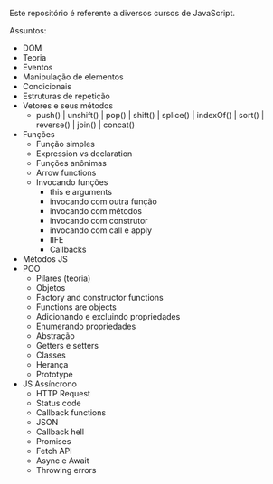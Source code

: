 Este repositório é referente a diversos cursos de JavaScript.

Assuntos:
 - DOM
  - Teoria
  - Eventos
  - Manipulação de elementos
 - Condicionais
 - Estruturas de repetição
 - Vetores e seus métodos
    - push() | unshift() | pop() | shift() | splice() | indexOf() | sort() | reverse() | join() | concat()
 - Funções
   - Função simples
   - Expression vs declaration
   - Funções anônimas
   - Arrow functions
   - Invocando funções
     - this e arguments
     - invocando com outra função
     - invocando com métodos
     - invocando com construtor
     - invocando com call e apply
     - IIFE
     - Callbacks
  - Métodos JS
  - POO
    - Pilares (teoria) 
    - Objetos 
    - Factory and constructor functions
    - Functions are objects
    - Adicionando e excluindo propriedades
    - Enumerando propriedades
    - Abstração
    - Getters e setters
    - Classes
    - Herança
    - Prototype
  - JS Assíncrono
    - HTTP Request
    - Status code
    - Callback functions
    - JSON
    - Callback hell
    - Promises
    - Fetch API
    - Async e Await
    - Throwing errors
